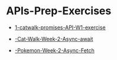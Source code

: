 # APIs-Prep-Exercises


* [1-catwalk-promises-API-W1-exercise](./index.js)


* [-Cat-Walk-Week-2-Async-await](./APIs-Week-2-Prep-Exercise/folder/1-catwalk-async-await/catWalk-async-await.js)
* [-Pokemon-Week-2-Async-Fetch](./APIs-Week-2-Prep-Exercise/folder/2-pokemon-fetch/Pokemon.js)